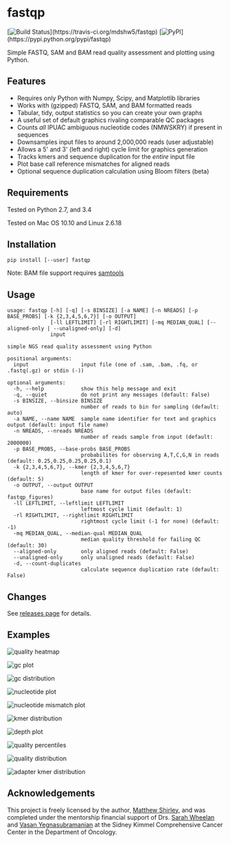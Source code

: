 fastqp
======
[![Build Status](https://travis-ci.org/mdshw5/fastqp.svg?)](https://travis-ci.org/mdshw5/fastqp)
[![PyPI](https://img.shields.io/pypi/v/fastqp.svg?)](https://pypi.python.org/pypi/fastqp)

Simple FASTQ, SAM and BAM read quality assessment and plotting using Python.

Features
--------

- Requires only Python with Numpy, Scipy, and Matplotlib libraries
- Works with (gzipped) FASTQ, SAM, and BAM formatted reads
- Tabular, tidy, output statistics so you can create your own graphs
- A useful set of default graphics rivaling comparable QC packages
- Counts *all* IPUAC ambiguous nucleotide codes (NMWSKRY) if present in sequences
- Downsamples input files to around 2,000,000 reads (user adjustable)
- Allows a 5' and 3' (left and right) cycle limit for graphics generation
- Tracks kmers and sequence duplication for the *entire* input file
- Plot base call reference mismatches for aligned reads
- Optional sequence duplication calculation using Bloom filters (beta)

Requirements
------------

Tested on Python 2.7, and 3.4

Tested on Mac OS 10.10 and Linux 2.6.18

Installation
------------

    pip install [--user] fastqp

Note: BAM file support requires [samtools](https://github.com/samtools/samtools)

Usage
-----

```shell
usage: fastqp [-h] [-q] [-s BINSIZE] [-a NAME] [-n NREADS] [-p BASE_PROBS] [-k {2,3,4,5,6,7}] [-o OUTPUT]
              [-ll LEFTLIMIT] [-rl RIGHTLIMIT] [-mq MEDIAN_QUAL] [--aligned-only | --unaligned-only] [-d]
              input

simple NGS read quality assessment using Python

positional arguments:
  input                 input file (one of .sam, .bam, .fq, or .fastq(.gz) or stdin (-))

optional arguments:
  -h, --help            show this help message and exit
  -q, --quiet           do not print any messages (default: False)
  -s BINSIZE, --binsize BINSIZE
                        number of reads to bin for sampling (default: auto)
  -a NAME, --name NAME  sample name identifier for text and graphics output (default: input file name)
  -n NREADS, --nreads NREADS
                        number of reads sample from input (default: 2000000)
  -p BASE_PROBS, --base-probs BASE_PROBS
                        probabilites for observing A,T,C,G,N in reads (default: 0.25,0.25,0.25,0.25,0.1)
  -k {2,3,4,5,6,7}, --kmer {2,3,4,5,6,7}
                        length of kmer for over-repesented kmer counts (default: 5)
  -o OUTPUT, --output OUTPUT
                        base name for output files (default: fastqp_figures)
  -ll LEFTLIMIT, --leftlimit LEFTLIMIT
                        leftmost cycle limit (default: 1)
  -rl RIGHTLIMIT, --rightlimit RIGHTLIMIT
                        rightmost cycle limit (-1 for none) (default: -1)
  -mq MEDIAN_QUAL, --median-qual MEDIAN_QUAL
                        median quality threshold for failing QC (default: 30)
  --aligned-only        only aligned reads (default: False)
  --unaligned-only      only unaligned reads (default: False)
  -d, --count-duplicates
                        calculate sequence duplication rate (default: False)
```

Changes
-------

See [releases page](https://github.com/mdshw5/fastqp/releases) for details.

Examples
--------

![quality heatmap](https://raw.github.com/mdshw5/fastqp/master/examples/example_qualmap.png)

![gc plot](https://raw.github.com/mdshw5/fastqp/master/examples/example_gc.png)

![gc distribution](https://raw.github.com/mdshw5/fastqp/master/examples/example_gcdist.png)

![nucleotide plot](https://raw.github.com/mdshw5/fastqp/master/examples/example_nucs.png)

![nucleotide mismatch plot](https://raw.github.com/mdshw5/fastqp/master/examples/example_mismatch.png)

![kmer distribution](https://raw.github.com/mdshw5/fastqp/master/examples/example_kmers.png)

![depth plot](https://raw.github.com/mdshw5/fastqp/master/examples/example_depth.png)

![quality percentiles](https://raw.github.com/mdshw5/fastqp/master/examples/example_quals.png)

![quality distribution](https://raw.github.com/mdshw5/fastqp/master/examples/example_qualdist.png)

![adapter kmer distribution](https://raw.github.com/mdshw5/fastqp/master/examples/example_adapters.png)


Acknowledgements
----------------
This project is freely licensed by the author, [Matthew Shirley](http://mattshirley.com), and
was completed under the mentorship financial support of Drs. [Sarah Wheelan](http://sjwheelan.som.jhmi.edu)
and [Vasan Yegnasubramanian](http://yegnalab.onc.jhmi.edu) at the Sidney Kimmel Comprehensive
Cancer Center in the Department of Oncology.
